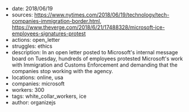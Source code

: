 - date: 2018/06/19
- sources: https://www.nytimes.com/2018/06/19/technology/tech-companies-immigration-border.html, https://www.theverge.com/2018/6/21/17488328/microsoft-ice-employees-signatures-protest
- actions: open_letter
- struggles: ethics
- description: In an open letter posted to Microsoft's internal message board on Tuesday, hundreds of employees protested Microsoft's work with Immigration and Customs Enforcement and demanding that the companies stop working with the agency.
- locations: online, usa
- companies: microsoft
- workers: 300
- tags: white_collar_workers, ice
- author: organizejs
